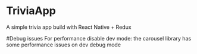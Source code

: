 # TriviaApp
A simple trivia app build with React Native + Redux

#Debug issues
For performance disable dev mode: the carousel library has some performance issues on dev debug mode
